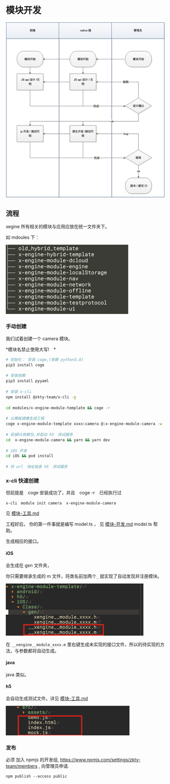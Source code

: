 # 模块开发



![image-20200831115529166](assets/image-20200831115529166.png)

 

## 流程

xegine 所有相关的模块与应用应放在统一文件夹下。

如 mdoules 下：

![image-20200813135912005](assets/image-20200813135912005.png)



### 手动创建

我们试着创建一个 camera 模块。

*模块名禁止使用大写!　*

```bash
# 初始化： 安装 coge,(依赖 python3.8)
pip3 install coge 

# 安装依赖
pip3 install pyyaml 

# 安装 x-cli 
npm install @zkty-team/x-cli -g 

cd modules/x-engine-module-template && coge -r

# 以模板镜像生成工程
coge x-engine-module-template xxxx:camera @:x-engine-module-camera -w

# 安装h5依赖包,并启动 h5　测试服务
cd  x-engine-module-camera && yarn && yarn dev

# iOS 开发
cd iOS && pod install　

# 将 url　地址指各 h5　测试服务
```



### x-cli 快速创建

但前提是　coge 安装成功了，并且　coge -r　已经执行过

```
x-cli　module init camera  x-engine-module-camera   　
```

见 [模块-工具.md](模块-工具.md) 





工程好后， 你的第一件事就是编写 model.ts ， 见  [模块-开发.md](模块-开发.md)  model.ts 帮助。

生成相应的接口。

#### iOS

 会生成在 gen 文件夹， 

你只需要继承生成的 m 文件，将类名前加两个`_` 就实现了自动发现并注册模块。

![image-20200925140226373](assets/image-20200925140226373.png)



在 `__xengine__module_xxxx.m` 里右键生成未实现的接口文件，所以的待实现的方法，与参数都将自动生成。



#### java

java 类似。



#### h5

会自动生成测试文件。详见  [模块-工具.md](模块-工具.md) 

![image-20200925140423583](assets/image-20200925140423583.png)

### 发布

必须 加入 npmjs 的开发组,  https://www.npmjs.com/settings/zkty-team/members , 向管理员申请.

```
npm publish --access public
```

